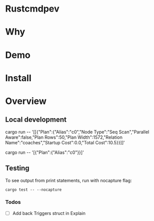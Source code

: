 # Rustcmdpev

# Why

# Demo

# Install

# Overview

## Local development

cargo run -- '[[{"Plan":{"Alias":"c0","Node Type":"Seq Scan","Parallel Aware":false,"Plan Rows":50,"Plan Width":1572,"Relation Name":"coaches","Startup Cost":0.0,"Total Cost":10.5}}]]'

cargo run -- '[{"Plan":{"Alias":"c0"}}]'

## Testing

To see output from print statements, run with nocapture flag:

`cargo test -- --nocapture`

### Todos

- [ ] Add back Triggers struct in Explain
